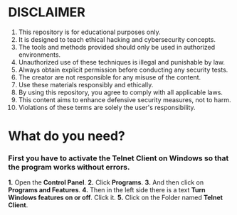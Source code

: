 # DISCLAIMER
1. This repository is for educational purposes only.
2. It is designed to teach ethical hacking and cybersecurity concepts.
3. The tools and methods provided should only be used in authorized environments.
4. Unauthorized use of these techniques is illegal and punishable by law.
5. Always obtain explicit permission before conducting any security tests.
6. The creator are not responsible for any misuse of the content.
7. Use these materials responsibly and ethically.
8. By using this repository, you agree to comply with all applicable laws.
9. This content aims to enhance defensive security measures, not to harm.
10. Violations of these terms are solely the user's responsibility.

# What do you need?
### First you have to activate the Telnet Client on Windows so that the program works without errors.
**1.** Open the **Control Panel**.
**2.** Click **Programs**.
**3.** And then click on **Programs and Features**.
**4.** Then in the left side there is a text **Turn Windows features on or off**. Click it.
**5.** Click on the Folder named **Telnet Client**.


